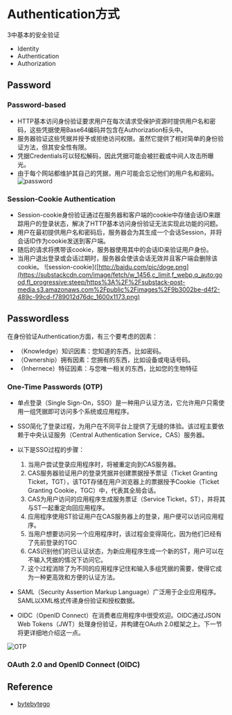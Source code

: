 # Authentication方式
3中基本的安全验证
- Identity 
- Authentication
- Authorization

## Password
### Password-based
- HTTP基本访问身份验证要求用户在每次请求受保护资源时提供用户名和密码，这些凭据使用Base64编码并包含在Authorization标头中。
- 服务器验证这些凭据并授予或拒绝访问权限。虽然它提供了相对简单的身份验证方法，但其安全性有限。
- 凭据Credentials可以轻松解码，因此凭据可能会被拦截或中间人攻击所曝光。
- 由于每个网站都维护其自己的凭据，用户可能会忘记他们的用户名和密码。
![password](https://substackcdn.com/image/fetch/w_1456,c_limit,f_webp,q_auto:good,fl_progressive:steep/https%3A%2F%2Fsubstack-post-media.s3.amazonaws.com%2Fpublic%2Fimages%2F10e83d0a-8fb5-42f6-abeb-a5e8980450c3_1600x1275.png)
### Session-Cookie Authentication
- Session-cookie身份验证通过在服务器和客户端的cookie中存储会话ID来跟踪用户的登录状态，解决了HTTP基本访问身份验证无法实现此功能的问题。
- 用户在最初提供用户名和密码后，服务器会为其生成一个会话Session，并将会话ID作为cookie发送到客户端。
- 随后的请求将携带该cookie，服务器使用其中的会话ID来验证用户身份。
- 当用户退出登录或会话过期时，服务器会使该会话无效并且客户端会删除该cookie。
![session-cookie]([http://baidu.com/pic/doge.png](https://substackcdn.com/image/fetch/w_1456,c_limit,f_webp,q_auto:good,fl_progressive:steep/https%3A%2F%2Fsubstack-post-media.s3.amazonaws.com%2Fpublic%2Fimages%2F9b3002be-d4f2-489c-99cd-f789012d76dc_1600x1173.png)

## Passwordless
在身份验证Authentication方面，有三个要考虑的因素：
- （Knowledge）知识因素：您知道的东西，比如密码。
- （Ownership）拥有因素：您拥有的东西，比如设备或电话号码。
- （Inhernece）特征因素：与您唯一相关的东西，比如您的生物特征
### One-Time Passwords (OTP)
- 单点登录（Single Sign-On，SSO）是一种用户认证方法，它允许用户只需使用一组凭据即可访问多个系统或应用程序。
- SSO简化了登录过程，为用户在不同平台上提供了无缝的体验。该过程主要依赖于中央认证服务（Central Authentication Service，CAS）服务器。
- 以下是SSO过程的步骤： 
  1. 当用户尝试登录应用程序时，将被重定向到CAS服务器。
  2. CAS服务器验证用户的登录凭据并创建票据授予票证（Ticket Granting Ticket，TGT），该TGT存储在用户浏览器上的票据授予Cookie（Ticket Granting Cookie，TGC）中，代表其全局会话。
  3. CAS为用户访问的应用程序生成服务票证（Service Ticket，ST），并将其与ST一起重定向回应用程序。
  4. 应用程序使用ST验证用户在CAS服务器上的登录，用户便可以访问应用程序。
  5. 当用户想要访问另一个应用程序时，该过程会变得简化，因为他们已经有了先前登录的TGC
  6. CAS识别他们的已认证状态，为新应用程序生成一个新的ST，用户可以在不输入凭据的情况下访问它。
  7. 这个过程消除了为不同的应用程序记住和输入多组凭据的需要，使得它成为一种更高效和方便的认证方法。

- SAML（Security Assertion Markup Language）广泛用于企业应用程序。SAML以XML格式传递身份验证和授权数据。
- OIDC（OpenID Connect）在消费者应用程序中很受欢迎。OIDC通过JSON Web Tokens（JWT）处理身份验证，并构建在OAuth 2.0框架之上。下一节将更详细地介绍这一点。

![OTP](https://substackcdn.com/image/fetch/w_1456,c_limit,f_webp,q_auto:good,fl_progressive:steep/https%3A%2F%2Fsubstack-post-media.s3.amazonaws.com%2Fpublic%2Fimages%2Fb27865df-e833-47c8-9340-cba5510a90a0_1600x1069.png)

### OAuth 2.0 and OpenID Connect (OIDC)

## Reference
- [bytebytego](https://blog.bytebytego.com/p/password-session-cookie-token-jwt-ec1)
